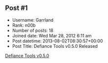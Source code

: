 ## Post #1
- Username: Garrland
- Rank: n00b
- Number of posts: 18
- Joined date: Wed Mar 28, 2012 6:11 am
- Post datetime: 2013-08-02T08:30:57+00:00
- Post Title: Defiance Tools v0.5.0 Released

[Defiance Tools v0.5.0](https://github.com/zeiban/defiance-tools/releases/tag/v0.5.0)

